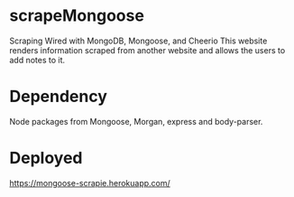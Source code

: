 # scrapeMongoose
Scraping Wired with MongoDB, Mongoose, and Cheerio
This website renders information scraped from another website and allows the users to add notes to it.

# Dependency
Node packages from Mongoose, Morgan, express and body-parser.

# Deployed
https://mongoose-scrapie.herokuapp.com/